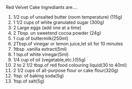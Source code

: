 Red Velvet Cake Ingrediants are....


1.  1/2 cup of unsalted butter (room temperature) (115g)
2.  1 1/2 cups of white granulated sugar (300g)
3. 2  Large eggs (add one at a time)
4. 2 Tbsp. un sweetend cocoa powder (24g)
5. 1 cup of buttermilk(250ml)
6. 2Tbsp.of vinegar or lemon juice,let sit for 10 minutes
7. 1tbsp .vanilla extract(5ml)
8. 1 tsp.of white vinegar(5ml)
9. 1/4 cup of oil (vegetable,etc.)(55g)
10. 2 to 2 1/2 tbsp.of red food colouring liquid(30 to 40ml)
11. 2 1/2 cups of all-purpose flour or cake flour(320g)
12. 1tsp. of baking soda(5g)
13. 1tsp.of salt(5g)